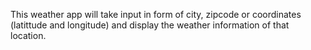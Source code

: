 This weather app will take input in form of city, zipcode or coordinates (latittude and longitude) and display the weather information of that location.
